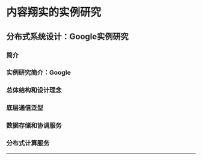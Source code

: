 #   内容翔实的实例研究

##  分布式系统设计：Google实例研究

### 简介
### 实例研究简介：Google
### 总体结构和设计理念
### 底层通信泛型
### 数据存储和协调服务
### 分布式计算服务

----

